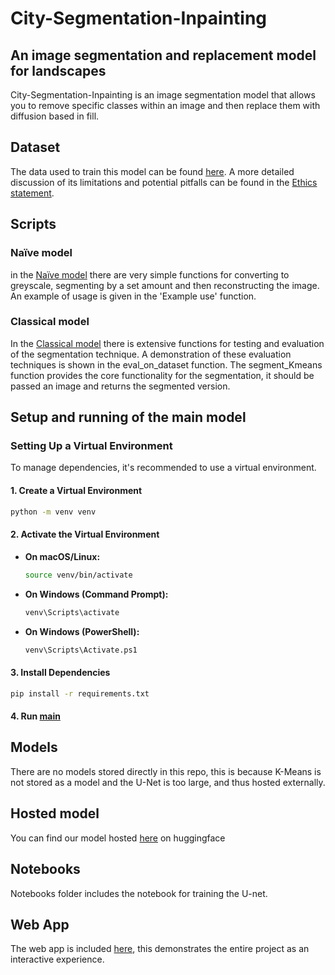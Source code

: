 # City-Segmentation-Inpainting

## An image segmentation and replacement model for landscapes
City-Segmentation-Inpainting is an image segmentation model that allows you to remove specific classes within an image and then replace them with diffusion based in fill. 

## Dataset
The data used to train this model can be found [here](https://www.coursera.org/learn/convolutional-neural-networks). A more detailed discussion of its limitations and potential pitfalls can be found in the [Ethics statement](Ethics_statement.md).

## Scripts

### Naïve model
in the [Naïve model](Naïve_CV.py) there are very simple functions for converting to greyscale, segmenting by a set amount and then reconstructing the image. An example of usage is given in the 'Example use' function.

### Classical model

In the [Classical model](Class_ML_CV.py) there is extensive functions for testing and evaluation of the segmentation technique. A demonstration of these evaluation techniques is shown in the eval_on_dataset function. The segment_Kmeans function provides the core functionality for the segmentation, it should be passed an image and returns the segmented version.

## Setup and running of the main model

### Setting Up a Virtual Environment

To manage dependencies, it's recommended to use a virtual environment.

#### 1. Create a Virtual Environment

```bash
python -m venv venv
```

#### 2. Activate the Virtual Environment

- **On macOS/Linux:**

  ```bash
  source venv/bin/activate
  ```

- **On Windows (Command Prompt):**

  ```bash
  venv\Scripts\activate
  ```

- **On Windows (PowerShell):**

  ```bash
  venv\Scripts\Activate.ps1
  ```

#### 3. Install Dependencies

```bash
pip install -r requirements.txt
```

#### 4. Run [main](main.py)

## Models

There are no models stored directly in this repo, this is because K-Means is not stored as a model and the U-Net is too large, and thus hosted externally.

## Hosted model

You can find our model hosted [here](https://huggingface.co/vihaannnn/City_Segmentation_UNet) on huggingface

## Notebooks

Notebooks folder includes the notebook for training the U-net. 

## Web App

The web app is included [here](https://city-segmentation-inpainting-gcpa28fv6enxw9ategareh.streamlit.app/), this demonstrates the entire project as an interactive experience.